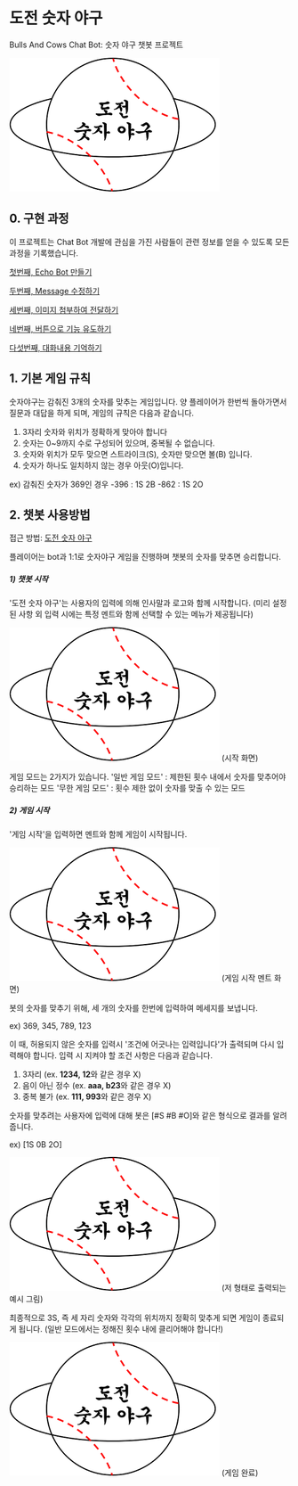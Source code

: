 # 도전 숫자 야구

Bulls And Cows Chat Bot: 숫자 야구 챗봇 프로젝트

<img src=".\imgs\logo.png"/>



## 0. 구현 과정

이 프로젝트는 Chat Bot 개발에 관심을 가진 사람들이 관련 정보를 얻을 수 있도록 모든 과정을 기록했습니다.

[첫번째, Echo Bot 만들기](https://github.com/BullsAndCowsBot/chatbot/blob/master/tutorial/0_echobot.md)

[두번째, Message 수정하기](https://github.com/BullsAndCowsBot/chatbot/blob/master/tutorial/1_modify_message.md)

[세번째, 이미지 첨부하여 전달하기](https://github.com/BullsAndCowsBot/chatbot/blob/master/tutorial/2_attachment_image.md)

[네번째, 버튼으로 기능 유도하기](https://github.com/BullsAndCowsBot/chatbot/blob/master/tutorial/3_suggestion.md)

[다섯번째, 대화내용 기억하기](https://github.com/BullsAndCowsBot/chatbot/blob/master/tutorial/4_save_conversation_data.md)



## 1. 기본 게임 규칙

숫자야구는 감춰진 3개의 숫자를 맞추는 게임입니다.
양 플레이어가 한번씩 돌아가면서 질문과 대답을 하게 되며, 게임의 규칙은 다음과 같습니다.

1. 3자리 숫자와 위치가 정확하게 맞아야 합니다
2. 숫자는 0~9까지 수로 구성되어 있으며, 중복될 수 없습니다.
3. 숫자와 위치가 모두 맞으면 스트라이크(S), 숫자만 맞으면 볼(B) 입니다.
4. 숫자가 하나도 일치하지 않는 경우 아웃(O)입니다.

ex) 감춰진 숫자가 369인 경우
-396 : 1S 2B
-862 : 1S 2O



## 2. 챗봇 사용방법

접근 방법: [도전 숫자 야구](https://bullsandcowsbot.github.io/index.html)

플레이어는 bot과 1:1로 숫자야구 게임을 진행하며 챗봇의 숫자를 맞추면 승리합니다.

##### 1) 챗봇 시작

'도전 숫자 야구'는 사용자의 입력에 의해 인사말과 로고와 함께 시작합니다.
(미리 설정된 사항 외 입력 시에는 특정 멘트와 함께 선택할 수 있는 메뉴가 제공됩니다)

<img src=".\imgs\logo.png"/> (시작 화면)

게임 모드는 2가지가 있습니다.
'일반 게임 모드' : 제한된 횟수 내에서 숫자를 맞추어야 승리하는 모드
'무한 게임 모드' : 횟수 제한 없이 숫자를 맞출 수 있는 모드

##### 2) 게임 시작

'게임 시작'을 입력하면 멘트와 함께 게임이 시작됩니다.

<img src=".\imgs\logo.png"/> (게임 시작 멘트 화면)

봇의 숫자를 맞추기 위해, 세 개의 숫자를 한번에 입력하여 메세지를 보냅니다.

ex) 369, 345, 789, 123

이 때, 허용되지 않은 숫자를 입력시 '조건에 어긋나는 입력입니다'가 출력되며 다시 입력해야 합니다.
입력 시 지켜야 할 조건 사항은 다음과 같습니다.

1. 3자리 (ex. **1234, 12**와 같은 경우 X)
2. 음이 아닌 정수 (ex. **aaa, b23**와 같은 경우 X)
3. 중복 불가 (ex. **111, 993**와 같은 경우 X)

숫자를 맞추려는 사용자에 입력에 대해 봇은 [#S #B #O]와 같은 형식으로 결과를 알려줍니다.

ex) [1S 0B 2O]

<img src=".\imgs\logo.png"/> (저 형태로 출력되는 예시 그림)

최종적으로 3S, 즉 세 자리 숫자와 각각의 위치까지 정확히 맞추게 되면 게임이 종료되게 됩니다.
(일반 모드에서는 정해진 횟수 내에 클리어해야 합니다!)

<img src=".\imgs\logo.png"/> (게임 완료)